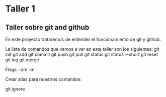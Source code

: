 # Taller 1
## Taller sobre git and github
En este proyecto trataremos de entender el funcionamiento de git y github.

La lista de comandos que vamos a ver en este taller son los siguientes:
git init
git add
git commit
git push
git pull
git status
git status --short
git reset
git log
git merge

Flags:
-am
-m

Crear alias para nuestros comandos:


git ignore

